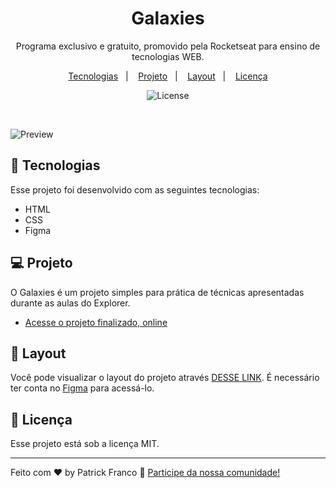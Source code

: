 <h1 align="center"> Galaxies </h1>

<p align="center">
Programa exclusivo e gratuito, promovido pela Rocketseat para ensino de tecnologias WEB. <br/>
</p>

<p align="center">
  <a href="#-tecnologias">Tecnologias</a>&nbsp;&nbsp;&nbsp;|&nbsp;&nbsp;&nbsp;
  <a href="#-projeto">Projeto</a>&nbsp;&nbsp;&nbsp;|&nbsp;&nbsp;&nbsp;
  <a href="#-layout">Layout</a>&nbsp;&nbsp;&nbsp;|&nbsp;&nbsp;&nbsp;
  <a href="#memo-licença">Licença</a>
</p>

<p align="center">
  <img alt="License" src="https://img.shields.io/static/v1?label=license&message=MIT&color=49AA26&labelColor=000000">
</p>

<br>

![Preview](https://github.com/patrickxfranco/galaxies/assets/52086621/e0a65bc2-e273-4af8-b56b-b5f766f124cc)


## 🚀 Tecnologias

Esse projeto foi desenvolvido com as seguintes tecnologias:

- HTML
- CSS
- Figma

## 💻 Projeto

O Galaxies é um projeto simples para prática de técnicas apresentadas durante as aulas do Explorer.

- [Acesse o projeto finalizado, online](https://patrickxfranco.github.io/galaxies/)

## 🔖 Layout

Você pode visualizar o layout do projeto através [DESSE LINK](https://www.figma.com/file/sfkrvXqlSfADhU1gT21hZt/Galaxies-%E2%80%A2-Projeto-Explorer-(Community)?type=design&node-id=0%3A755&mode=design&t=DEFFigT5BKym7B8f-1). É necessário ter conta no [Figma](https://figma.com) para acessá-lo.

## :memo: Licença

Esse projeto está sob a licença MIT.

---

Feito com ♥ by Patrick Franco :wave: [Participe da nossa comunidade!](https://discord.gg/rocketseat)

